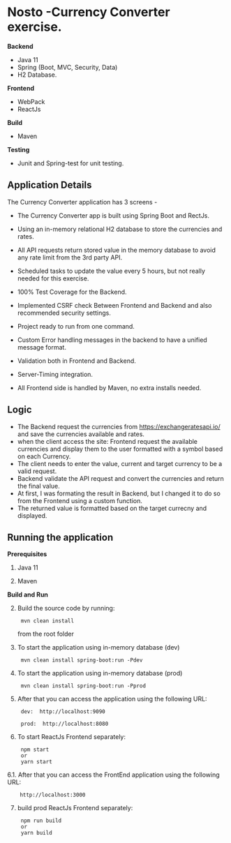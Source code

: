 # Nosto -Currency Converter exercise.

**Backend**
- Java 11
- Spring (Boot, MVC, Security, Data)
- H2 Database.

**Frontend**
- WebPack
- ReactJs

**Build**
- Maven

**Testing**
- Junit and Spring-test for unit testing.


## Application Details

The Currency Converter application has 3 screens -

- The Currency Converter app is built using Spring Boot and RectJs. 

- Using an in-memory relational H2 database to store the currencies and rates.

- All API requests return stored value in the memory database to avoid any rate limit from the 3rd party API.

- Scheduled tasks to update the value every 5 hours, but not really needed for this exercise.

- 100% Test Coverage for the Backend.

- Implemented CSRF check Between Frontend and Backend and also recommended security settings.

- Project ready to run from one command.

- Custom Error handling messages in the backend to have a unified message format.

- Validation both in Frontend and Backend.

- Server-Timing integration.

- All Frontend side is handled by Maven, no extra installs needed.


## Logic

- The Backend request the currencies from https://exchangeratesapi.io/ and save the currencies available and rates.
- when the client access the site: Frontend request the available currencies and display them to the user formatted with a symbol based on each Currency.
- The client needs to enter the value, current and target currency to be a valid request.
- Backend validate the API request and convert the currencies and return the final value.
- At first, I was formating the result in Backend, but I changed it to do so from the Frontend using a custom function.
- The returned value is formatted based on the target currecny and displayed.


Running the application
---
**Prerequisites**

1. Java 11

4. Maven

**Build and Run**


2. Build the source code by running:   
		
		mvn clean install 
   from the root folder

3. To start the application using in-memory database (dev)
		
		mvn clean install spring-boot:run -Pdev

4. To start the application using in-memory database (prod)
		
		mvn clean install spring-boot:run -Pprod

5. After that you can access the application using the following URL:

        
        dev:  http://localhost:9090
        
        prod:  http://localhost:8080

6. To start ReactJs Frontend separately:
        
        npm start
        or
        yarn start
        
6.1. After that you can access the FrontEnd application using the following URL:      

 		http://localhost:3000

        
7. build prod ReactJs Frontend separately:
        
        npm run build
        or
        yarn build
        
